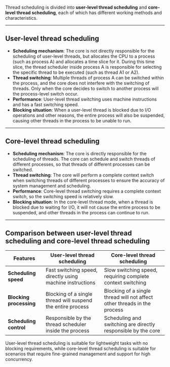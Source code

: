 Thread scheduling is divided into **user-level thread scheduling** and **core-level thread scheduling**, each of which has different working methods and characteristics.

---

## User-level thread scheduling

- **Scheduling mechanism**: The core is not directly responsible for the scheduling of user-level threads, but allocates the CPU to a process (such as process A) and allocates a time slice for it. During this time slice, the thread scheduler inside process A is responsible for selecting the specific thread to be executed (such as thread A1 or A2).
- **Thread switching**: Multiple threads of process A can be switched within the process, and the core does not interfere with the switching of threads. Only when the core decides to switch to another process will the process-level switch occur.
- **Performance**: User-level thread switching uses machine instructions and has a fast switching speed.
- **Blocking situation**: When a user-level thread is blocked due to I/O operations and other reasons, the entire process will also be suspended, causing other threads in the process to be unable to run.

---

## Core-level thread scheduling

- **Scheduling mechanism**: The core is directly responsible for the scheduling of threads. The core can schedule and switch threads of different processes, so that threads of different processes can be switched.
- **Thread switching**: The core will perform a complete context switch when switching threads of different processes to ensure the accuracy of system management and scheduling.
- **Performance**: Core-level thread switching requires a complete context switch, so the switching speed is relatively slow.
- **Blocking situation**: In the core-level thread mode, when a thread is blocked due to waiting for I/O, it will not cause the entire process to be suspended, and other threads in the process can continue to run.

---

## Comparison between user-level thread scheduling and core-level thread scheduling

| Features | User-level thread scheduling | Core-level thread scheduling |
|----------------|-------------------------------------|-------------------------------------|
| **Scheduling speed** | Fast switching speed, directly using machine instructions | Slow switching speed, requiring complete context switching |
| **Blocking processing** | Blocking of a single thread will suspend the entire process | Blocking of a single thread will not affect other threads in the process |
| **Scheduling control** | Responsible by the thread scheduler inside the process | Scheduling and switching are directly responsible by the core |

User-level thread scheduling is suitable for lightweight tasks with no blocking requirements, while core-level thread scheduling is suitable for scenarios that require fine-grained management and support for high concurrency.